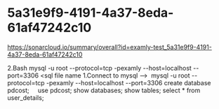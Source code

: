 # 5a31e9f9-4191-4a37-8eda-61af47242c10
https://sonarcloud.io/summary/overall?id=examly-test_5a31e9f9-4191-4a37-8eda-61af47242c10


2.Bash mysql -u root --protocol=tcp -pexamly --host=localhost --port=3306 <sql file name
1.Connect to mysql -->  mysql -u root --protocol=tcp -pexamly --host=localhost --port=3306
create database pdcost;     use pdcost;
show databases;
show tables;
select * from user_details;
